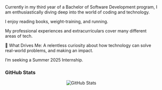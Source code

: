 Currently in my third year of a Bachelor of Software Development program, I am enthusiastically diving deep into the world of coding and technology.

I enjoy reading books, weight-training, and running. 

My professional experiences and extracurriculars cover many different areas of tech.

🌟 What Drives Me:
A relentless curiosity about how technology can solve real-world problems, and making an impact.

I’m seeking a Summer 2025 Internship.

### GitHub Stats
<p align="center">
  <img src="https://github-readme-stats.vercel.app/api?username=shara111&show_icons=true&locale=en" alt="GitHub Stats" />
</p>
